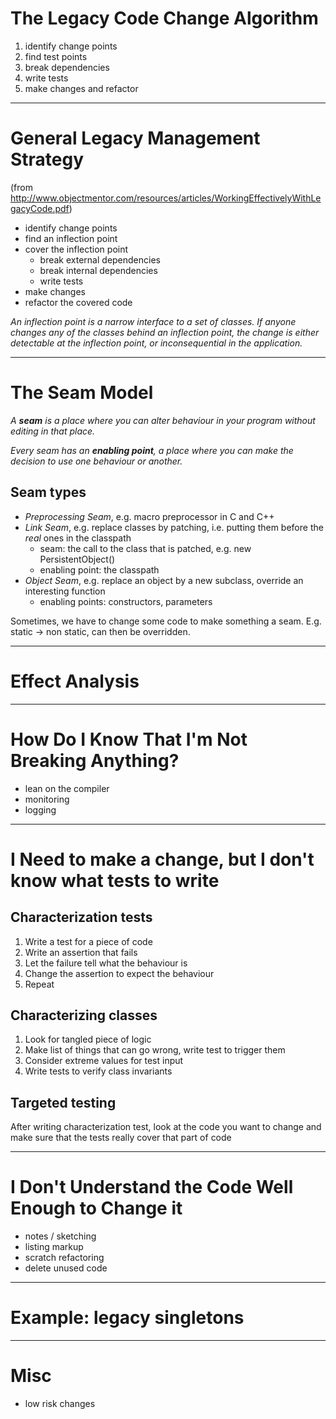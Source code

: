 
# The Legacy Code Change Algorithm

1. identify change points
2. find test points
3. break dependencies
4. write tests
5. make changes and refactor

----

# General Legacy Management Strategy 

(from http://www.objectmentor.com/resources/articles/WorkingEffectivelyWithLegacyCode.pdf)

* identify change points
* find an inflection point
* cover the inflection point
    * break external dependencies
    * break internal dependencies
    * write tests
* make changes
* refactor the covered code

_An inflection point is a narrow interface to a set of classes. If anyone changes any of 
the classes behind an inflection point, the change is either detectable at the inflection 
point, or inconsequential in the application._

----

# The Seam Model

_A **seam** is a place where you can alter behaviour in your program without editing in that place._


_Every seam has an **enabling point**, a place where you can make the decision to use one behaviour or another._

## Seam types

* _Preprocessing Seam_, e.g. macro preprocessor in C and C++
* _Link Seam_, e.g. replace classes by patching, i.e. putting them before the _real_ ones in the classpath
    * seam: the call to the class that is patched, e.g. new PersistentObject()
    * enabling point: the classpath
* _Object Seam_, e.g. replace an object by a new subclass, override an interesting function
    * enabling points: constructors, parameters
    
Sometimes, we have to change some code to make something a seam. E.g. static -> non static, can then be overridden.

----

# Effect Analysis

----

# How Do I Know That I'm Not Breaking Anything?

* lean on the compiler
* monitoring
* logging

----

# I Need to make a change, but I don't know what tests to write

## Characterization tests

1. Write a test for a piece of code
2. Write an assertion that fails
3. Let the failure tell what the behaviour is
4. Change the assertion to expect the behaviour
5. Repeat

## Characterizing classes

1. Look for tangled piece of logic
2. Make list of things that can go wrong, write test to trigger them
3. Consider extreme values for test input
4. Write tests to verify class invariants

## Targeted testing

After writing characterization test, look at the code you want to change and make sure that the tests really cover that part of code

----

# I Don't Understand the Code Well Enough to Change it

* notes / sketching
* listing markup
* scratch refactoring
* delete unused code

----

# Example: legacy singletons

----

# Misc

* low risk changes
